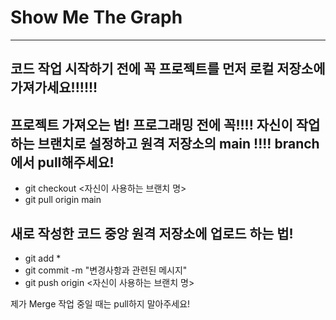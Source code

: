 # Show Me The Graph
---

## 코드 작업 시작하기 전에 꼭 프로젝트를 먼저 로컬 저장소에 가져가세요!!!!!!

## 프로젝트 가져오는 법! 프로그래밍 전에 꼭!!!! 자신이 작업하는 브랜치로 설정하고 원격 저장소의 main !!!! branch에서 pull해주세요!
+ git checkout <자신이 사용하는 브랜치 명>
+ git pull origin main

## 새로 작성한 코드 중앙 원격 저장소에 업로드 하는 법!
+ git add *
+ git commit -m "변경사항과 관련된 메시지"
+ git push origin <자신이 사용하는 브랜치 명>

제가 Merge 작업 중일 때는 pull하지 말아주세요!
